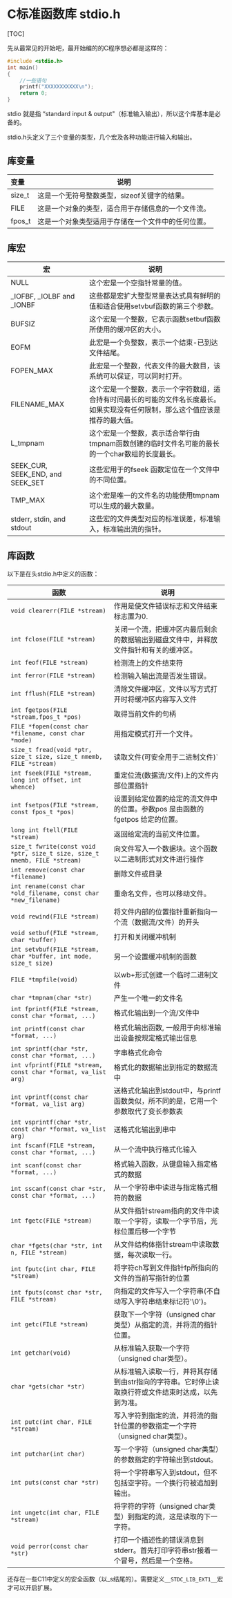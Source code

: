 # C标准函数库 stdio.h


[TOC]

先从最常见的开始吧，最开始编的的C程序想必都是这样的：
```c
#include <stdio.h>  
int main()  
{  
    //一些语句  
    printf("XXXXXXXXXXX\n");  
    return 0;  
}  
```
stdio 就是指 “standard input & output"（标准输入输出），所以这个库基本是必备的。


stdio.h头定义了三个变量的类型，几个宏及各种功能进行输入和输出。



## 库变量
| 变量   | 说明                                               |
| :----- | -------------------------------------------------- |
| size_t | 这是一个无符号整数类型，sizeof关键字的结果。       |
| FILE   | 这是一个对象的类型，适合用于存储信息的一个文件流。 |
| fpos_t | 这是一个对象类型适用于存储在一个文件中的任何位置。 |


## 库宏



| 宏                               | 说明                                                         |
| -------------------------------- | ------------------------------------------------------------ |
| NULL                             | 这个宏是一个空指针常量的值。                                 |
| _IOFBF, _IOLBF and _IONBF        | 这些都是宏扩大整型常量表达式具有鲜明的值和适合使用setvbuf函数的第三个参数。 |
| BUFSIZ                           | 这个宏是一个整数，它表示函数setbuf函数所使用的缓冲区的大小。 |
| EOFM                             | 此宏是一个负整数，表示一个结束-已到达文件结尾。              |
| FOPEN_MAX                        | 此宏是一个整数，代表文件的最大数目，该系统可以保证，可以同时打开。 |
| FILENAME_MAX                     | 这个宏是一个整数，表示一个字符数组，适合持有时间最长的可能的文件名长度最长。如果实现没有任何限制，那么这个值应该是推荐的最大值。 |
| L_tmpnam                         | 这个宏是一个整数，表示适合举行由tmpnam函数创建的临时文件名可能的最长的一个char数组的长度最长。 |
| SEEK_CUR, SEEK_END, and SEEK_SET | 这些宏用于的fseek 函数定位在一个文件中的不同位置。           |
| TMP_MAX                          | 这个宏是唯一的文件名的功能使用tmpnam可以生成的最大数量。     |
| stderr, stdin, and stdout        | 这些宏的文件类型对应的标准误差，标准输入，标准输出流的指针。 |



## 库函数



以下是在头stdio.h中定义的函数：


| 函数                                                         | 说明                                                         |
| ------------------------------------------------------------ | ------------------------------------------------------------ |
| `void clearerr(FILE *stream)`                                | 作用是使文件错误标志和文件结束标志置为0.                     |
| `int fclose(FILE *stream)`                                   | 关闭一个流，把缓冲区内最后剩余的数据输出到磁盘文件中，并释放文件指针和有关的缓冲区。 |
| `int feof(FILE *stream)`                                     | 检测流上的文件结束符                                         |
| `int ferror(FILE *stream)`                                   | 检测输入输出流是否发生错误。                                 |
| `int fflush(FILE *stream)`                                   | 清除文件缓冲区，文件以写方式打开时将缓冲区内容写入文件       |
| `int fgetpos(FILE *stream,fpos_t *pos)`                      | 取得当前文件的句柄                                           |
| `FILE *fopen(const char *filename, const char *mode)`        | 用指定模式打开一个文件。                                     |
| `size_t fread(void *ptr, size_t size, size_t nmemb, FILE *stream)` | 读取文件(可安全用于二进制文件)`||`FILE *freopen(const char *filename, const char *mode, FILE *stream)` |
| `int fseek(FILE *stream, long int offset, int whence)`       | 重定位流(数据流/文件)上的文件内部位置指针                    |
| `int fsetpos(FILE *stream, const fpos_t *pos)`               | 设置到给定位置的给定的流文件中的位置。参数pos 是由函数的fgetpos 给定的位置。 |
| `long int ftell(FILE *stream)`                               | 返回给定流的当前文件位置。                                   |
| `size_t fwrite(const void *ptr, size_t size, size_t nmemb, FILE *stream)` | 向文件写入一个数据块。这个函数以二进制形式对文件进行操作     |
| `int remove(const char *filename)`                           | 删除文件或目录                                               |
| `int rename(const char *old_filename, const char *new_filename)` | 重命名文件，也可以移动文件。                                 |
| `void rewind(FILE *stream)`                                  | 将文件内部的位置指针重新指向一个流（数据流/文件）的开头      |
| `void setbuf(FILE *stream, char *buffer)`                    | 打开和关闭缓冲机制                                           |
| `int setvbuf(FILE *stream, char *buffer, int mode, size_t size)` | 另一个设置缓冲机制的函数                                     |
| `FILE *tmpfile(void)`                                        | 以wb+形式创建一个临时二进制文件                              |
| `char *tmpnam(char *str)`                                    | 产生一个唯一的文件名                                         |
| `int fprintf(FILE *stream, const char *format, ...)`         | 格式化输出到一个流/文件中                                    |
| `int printf(const char *format, ...)`                        | 格式化输出函数, 一般用于向标准输出设备按规定格式输出信息     |
| `int sprintf(char *str, const char *format, ...)`            | 字串格式化命令                                               |
| `int vfprintf(FILE *stream, const char *format, va_list arg)` | 格式化的数据输出到指定的数据流中                             |
| `int vprintf(const char *format, va_list arg)`               | 送格式化输出到stdout中，与printf函数类似，所不同的是，它用一个参数取代了变长参数表 |
| `int vsprintf(char *str, const char *format, va_list arg)`   | 送格式化输出到串中                                           |
| `int fscanf(FILE *stream, const char *format, ...)`          | 从一个流中执行格式化输入                                     |
| `int scanf(const char *format, ...)`                         | 格式输入函数，从键盘输入指定格式的数据                       |
| `int sscanf(const char *str, const char *format, ...)`       | 从一个字符串中读进与指定格式相符的数据                       |
| `int fgetc(FILE *stream)`                                    | 从文件指针stream指向的文件中读取一个字符，读取一个字节后，光标位置后移一个字节 |
| `char *fgets(char *str, int n, FILE *stream)`                | 从文件结构体指针stream中读取数据，每次读取一行。             |
| `int fputc(int char, FILE *stream)`                          | 将字符ch写到文件指针fp所指向的文件的当前写指针的位置         |
| `int fputs(const char *str, FILE *stream)`                   | 向指定的文件写入一个字符串(不自动写入字符串结束标记符'\0')。 |
| `int getc(FILE *stream)`                                     | 获取下一个字符（unsigned char类型）从指定的流，并将流的指针位置。 |
| `int getchar(void)`                                          | 从标准输入获取一个字符（unsigned char类型）。                |
| `char *gets(char *str)`                                      | 从标准输入读取一行，并将其存储到由str指向的字符串。它时停止读取换行符或文件结束时达成，以先到为准。 |
| `int putc(int char, FILE *stream)`                           | 写入字符到指定的流，并将流的指针位置的参数指定一个字符（unsigned char类型）。 |
| `int putchar(int char)`                                      | 写一个字符（unsigned char类型）的参数指定的字符输出到stdout。 |
| `int puts(const char *str)`                                  | 将一个字符串写入到stdout，但不包括空字符。一个换行符被追加到输出。 |
| `int ungetc(int char, FILE *stream)`                         | 将字符的字符（unsigned char类型）到指定的流，这是读取的下一字符。 |
| `void perror(const char *str)`                               | 打印一个描述性的错误消息到stderr。首先打印字符串str接着一个冒号，然后是一个空格。 |



还存在一些C11中定义的安全函数（以_s结尾的）。需要定义`__STDC_LIB_EXT1__`宏才可以开启扩展。
